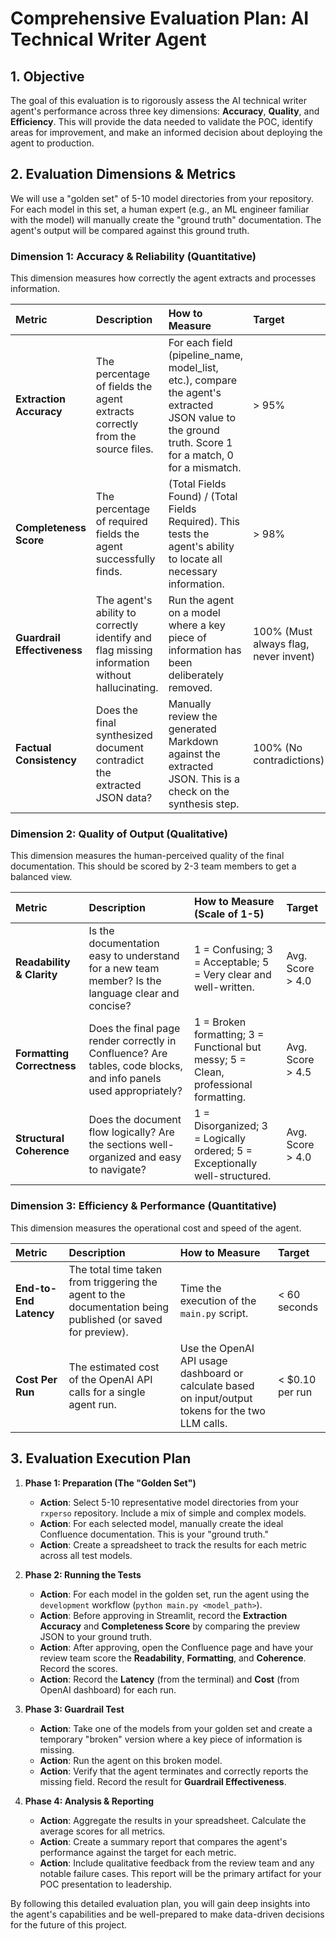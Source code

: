 # Comprehensive Evaluation Plan: AI Technical Writer Agent

## 1. Objective

The goal of this evaluation is to rigorously assess the AI technical writer agent's performance across three key dimensions: **Accuracy**, **Quality**, and **Efficiency**. This will provide the data needed to validate the POC, identify areas for improvement, and make an informed decision about deploying the agent to production.

## 2. Evaluation Dimensions & Metrics

We will use a "golden set" of 5-10 model directories from your repository. For each model in this set, a human expert (e.g., an ML engineer familiar with the model) will manually create the "ground truth" documentation. The agent's output will be compared against this ground truth.

### Dimension 1: Accuracy & Reliability (Quantitative)

This dimension measures how correctly the agent extracts and processes information.

| Metric                 | Description                                                                                             | How to Measure                                                                                                                             | Target |
| :--------------------- | :------------------------------------------------------------------------------------------------------ | :----------------------------------------------------------------------------------------------------------------------------------------- | :--- |
| **Extraction Accuracy** | The percentage of fields the agent extracts correctly from the source files.                          | For each field (pipeline_name, model_list, etc.), compare the agent's extracted JSON value to the ground truth. Score 1 for a match, 0 for a mismatch. | > 95%  |
| **Completeness Score** | The percentage of required fields the agent successfully finds.                                         | (Total Fields Found) / (Total Fields Required). This tests the agent's ability to locate all necessary information.                        | > 98%  |
| **Guardrail Effectiveness**| The agent's ability to correctly identify and flag missing information without hallucinating.           | Run the agent on a model where a key piece of information has been deliberately removed.                                                   | 100% (Must always flag, never invent) |
| **Factual Consistency** | Does the final synthesized document contradict the extracted JSON data?                                 | Manually review the generated Markdown against the extracted JSON. This is a check on the synthesis step.                                  | 100% (No contradictions) |

### Dimension 2: Quality of Output (Qualitative)

This dimension measures the human-perceived quality of the final documentation. This should be scored by 2-3 team members to get a balanced view.

| Metric                   | Description                                                                                             | How to Measure (Scale of 1-5)                                                              | Target          |
| :----------------------- | :------------------------------------------------------------------------------------------------------ | :----------------------------------------------------------------------------------------- | :-------------- |
| **Readability & Clarity** | Is the documentation easy to understand for a new team member? Is the language clear and concise?       | 1 = Confusing; 3 = Acceptable; 5 = Very clear and well-written.                            | Avg. Score > 4.0 |
| **Formatting Correctness** | Does the final page render correctly in Confluence? Are tables, code blocks, and info panels used appropriately? | 1 = Broken formatting; 3 = Functional but messy; 5 = Clean, professional formatting.       | Avg. Score > 4.5 |
| **Structural Coherence** | Does the document flow logically? Are the sections well-organized and easy to navigate?                 | 1 = Disorganized; 3 = Logically ordered; 5 = Exceptionally well-structured.                | Avg. Score > 4.0 |

### Dimension 3: Efficiency & Performance (Quantitative)

This dimension measures the operational cost and speed of the agent.

| Metric                 | Description                                                                                          | How to Measure                                                                                   | Target         |
| :--------------------- | :--------------------------------------------------------------------------------------------------- | :----------------------------------------------------------------------------------------------- | :------------- |
| **End-to-End Latency** | The total time taken from triggering the agent to the documentation being published (or saved for preview). | Time the execution of the `main.py` script.                                                      | < 60 seconds   |
| **Cost Per Run** | The estimated cost of the OpenAI API calls for a single agent run.                                   | Use the OpenAI API usage dashboard or calculate based on input/output tokens for the two LLM calls. | < $0.10 per run |

## 3. Evaluation Execution Plan

1.  **Phase 1: Preparation (The "Golden Set")**
    * **Action**: Select 5-10 representative model directories from your `rxperso` repository. Include a mix of simple and complex models.
    * **Action**: For each selected model, manually create the ideal Confluence documentation. This is your "ground truth."
    * **Action**: Create a spreadsheet to track the results for each metric across all test models.

2.  **Phase 2: Running the Tests**
    * **Action**: For each model in the golden set, run the agent using the `development` workflow (`python main.py <model_path>`).
    * **Action**: Before approving in Streamlit, record the **Extraction Accuracy** and **Completeness Score** by comparing the preview JSON to your ground truth.
    * **Action**: After approving, open the Confluence page and have your review team score the **Readability**, **Formatting**, and **Coherence**. Record the scores.
    * **Action**: Record the **Latency** (from the terminal) and **Cost** (from OpenAI dashboard) for each run.

3.  **Phase 3: Guardrail Test**
    * **Action**: Take one of the models from your golden set and create a temporary "broken" version where a key piece of information is missing.
    * **Action**: Run the agent on this broken model.
    * **Action**: Verify that the agent terminates and correctly reports the missing field. Record the result for **Guardrail Effectiveness**.

4.  **Phase 4: Analysis & Reporting**
    * **Action**: Aggregate the results in your spreadsheet. Calculate the average scores for all metrics.
    * **Action**: Create a summary report that compares the agent's performance against the target for each metric.
    * **Action**: Include qualitative feedback from the review team and any notable failure cases. This report will be the primary artifact for your POC presentation to leadership.

By following this detailed evaluation plan, you will gain deep insights into the agent's capabilities and be well-prepared to make data-driven decisions for the future of this project.
